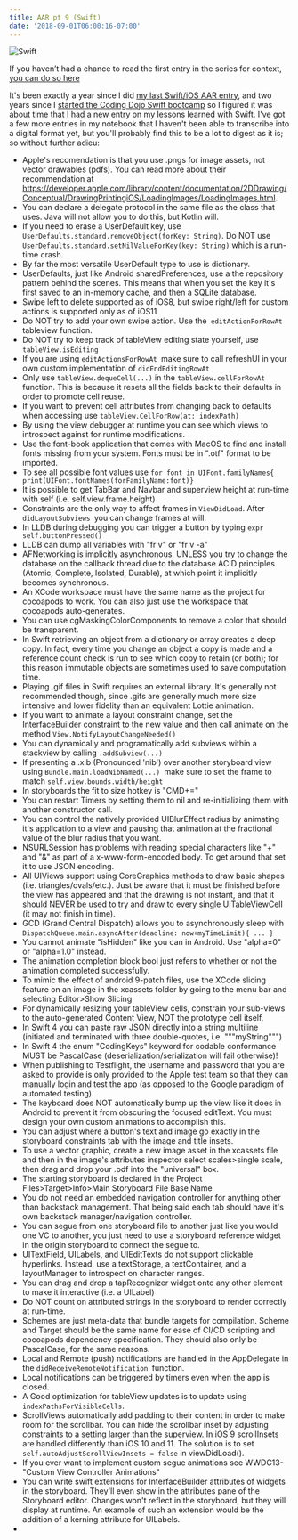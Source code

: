 ```yaml
---
title: AAR pt 9 (Swift)
date: '2018-09-01T06:00:16-07:00'
---
```

![Swift](/img/blog/swift.jpg)

If you haven’t had a chance to read the first entry in the series for context, <a href="/post/after-action-review-aar/">you can do so here</a>

It's been exactly a year since I did <a href="/post/aar-pt-4-swift-xcode/">my last Swift/iOS AAR entry</a>, and two years since I <a href="/post/day-1-ios-fundamentals/">started the Coding Dojo Swift bootcamp</a> so I figured it was about time that I had a new entry on my lessons learned with Swift.  I've got a few more entries in my notebook that I haven't been able to transcribe into a digital format yet, but you'll probably find this to be a lot to digest as it is; so without further adieu: 

* Apple's recomendation is that you use .pngs for image assets, not vector drawables (pdfs).  You can read more about their recommendation at <a href="https://developer.apple.com/library/content/documentation/2DDrawing/Conceptual/DrawingPrintingiOS/LoadingImages/LoadingImages.htm">https://developer.apple.com/library/content/documentation/2DDrawing/Conceptual/DrawingPrintingiOS/LoadingImages/LoadingImages.html</a>.
* You can declare a delegate protocol in the same file as the class that uses.  Java will not allow you to do this, but Kotlin will.
* If you need to erase a UserDefault key, use `UserDefaults.standard.removeObject(forKey: String)`. Do NOT use` UserDefaults.standard.setNilValueForKey(key: String)` which is a run-time crash.
* By far the most versatile UserDefault type to use is dictionary.
* UserDefaults, just like Android sharedPreferences, use a the repository pattern behind the scenes.  This means that when you set the key it's first saved to an in-memory cache, and then a SQLite database.
* Swipe left to delete supported as of iOS8, but swipe right/left for custom actions is supported only as of iOS11
* Do NOT try to add your own swipe action.  Use the` editActionForRowAt` tableview function.
* Do NOT try to keep track of tableView editing state yourself, use `tableView.isEditing`
* If you are using `editActionsForRowAt `make sure to call refreshUI in your own custom implementation of `didEndEditingRowAt`
* Only use `tableView.dequeCell(...)` in the `tableView.cellForRowAt `function. This is because it resets all the fields back to their defaults in order to promote cell reuse.
* If you want to prevent cell attributes from changing back to defaults when accessing use `tableView.CellForRow(at: indexPath)`
* By using the view debugger at runtime you can see which views to introspect against for runtime modifications.
* Use the font-book application that comes with MacOS to find and install fonts missing from your system.  Fonts must be in ".otf" format to be imported.
* To see all possible font values use `for font in UIFont.familyNames{ print(UIFont.fontNames(forFamilyName:font)}`
* It is possible to get TabBar and Navbar and superview height at run-time with self (i.e. self.view.frame.height)
* Constraints are the only way to affect frames in `ViewDidLoad`.  After `didLayoutSubviews `you can change frames at will.
* In LLDB during debugging you can trigger a button by typing `expr self.buttonPressed()`
* LLDB can dump all variables with "fr v" or "fr v -a"
* AFNetworking is implicitly asynchronous, UNLESS you try to change the database on the callback thread due to the database ACID principles (Atomic, Complete, Isolated, Durable), at which point it implicitly becomes synchronous.
* An XCode workspace must have the same name as the project for cocoapods to work.  You can also just use the workspace that cocoapods auto-generates.
* You can use cgMaskingColorComponents to remove a color that should be transparent.
* In Swift retrieving an object from a dictionary or array creates a deep copy.  In fact, every time you change an object a copy is made and a reference count check is run to see which copy to retain (or both); for this reason immutable objects are sometimes used to save computation time.
* Playing .gif files in Swift requires an external library.  It's generally not recommended though, since .gifs are generally much more size intensive and lower fidelity than an equivalent Lottie animation.
* If you want to animate a layout constraint change, set the InterfaceBuilder constraint to the new value and then call animate on the method `View.NotifyLayoutChangeNeeded()`
* You can dynamically and programatically add subviews within a stackview by calling `.addSubview(...)`
* If presenting a .xib (Pronounced 'nib') over another storyboard view using `Bundle.main.loadNibNamed(...) `make sure to set the frame to match `self.view.bounds.width/height`
* In storyboards the fit to size hotkey is "CMD+="
* You can restart Timers by setting them to nil and re-initializing them with another constructor call.
* You can control the natively provided UIBlurEffect radius by animating it's application to a view and pausing that animation at the fractional value of the blur radius that you want.
* NSURLSession has problems with reading special characters like "+" and "&" as part of a x-www-form-encoded body.  To get around that set it to use JSON encoding.
* All UIViews support using CoreGraphics methods to draw basic shapes (i.e. triangles/ovals/etc.).  Just be aware that it must be finished before the view has appeared and that the drawing is not instant, and that it should NEVER be used to try and draw to every single UITableViewCell (it may not finish in time).
* GCD (Grand Central Dispatch) allows you to asynchronously sleep with `DispatchQueue.main.asyncAfter(deadline: now+myTimeLimit){ ... }`
* You cannot animate "isHidden" like you can in Android. Use "alpha=0" or "alpha=1.0" instead.
* The animation completion block bool just refers to whether or not the animation completed successfully.
* To mimic the effect of android 9-patch files, use the XCode slicing feature on an image in the xcassets folder by going to the menu bar and selecting Editor>Show Slicing
* For dynamically resizing your tableView cells, constrain your sub-views to the auto-generated Content View, NOT the prototype cell itself.
* In Swift 4 you can paste raw JSON directly into a string multiline (initiated and terminated with three double-quotes, i.e. """myString""")
* In Swift 4 the enum "CodingKeys" keyword for codable conformance MUST be PascalCase (deserialization/serialization will fail otherwise)!
* When publishing to Testflight, the username and password that you are asked to provide is only provided to the Apple test team so that they can manually login and test the app (as opposed to the Google paradigm of automated testing).
* The keyboard does NOT automatically bump up the view like it does in Android  to prevent it from obscuring the focused editText.  You must design your own custom animations to accomplish this.
* You can adjust where a button's text and image go exactly in the storyboard constraints tab with the image and title insets.
* To use a vector graphic, create a new image asset in the xcassets file and then in the image's attributes inspector select scales>single scale, then drag and drop your .pdf into the "universal" box.
* The starting storyboard is declared in the Project Files>Target>Info>Main Storyboard File Base Name
* You do not need an embedded navigation controller for anything other than backstack management.  That being said each tab should have it's own backstack manager/navigation controller.
* You can segue from one storyboard file to another just like you would one VC to another, you just need to use a storyboard reference widget in the origin storyboard to connect the segue to.
* UITextField, UILabels, and UIEditTexts do not support clickable hyperlinks.  Instead, use a textStorage, a textContainer, and a layoutManager to introspect on character ranges. 
* You can drag and drop a tapRecognizer widget onto any other element to make it interactive (i.e. a UILabel)
* Do NOT count on attributed strings in the storyboard to render correctly at run-time.
* Schemes are just meta-data that bundle targets for compilation.  Scheme and Target should be the same name for ease of CI/CD scripting and cocoapods dependency specification.  They should also only be PascalCase, for the same reasons.
* Local and Remote (push) notifications are handled in the AppDelegate in the `didReceiveRemoteNotification `function.
* Local notifications can be triggered by timers even when the app is closed.
* A Good optimization for tableView updates is to update using `indexPathsForVisibleCells`.
* ScrollViews automatically add padding to their content in order to make room for the scrollbar.  You can hide the scrollbar inset by adjusting constraints to a setting larger than the superview. In iOS 9 scrollInsets are handled differently than iOS 10 and 11.  The solution is to set `self.autoAdjustScrollViewInsets = false` in viewDidLoad().
* If you ever want to implement custom segue animations see WWDC13-"Custom View Controller Animations"
* You can write swift extensions for InterfaceBuilder attributes of widgets in the storyboard.  They'll even show in the attributes pane of the Storyboard editor.  Changes won't reflect in the storyboard, but they will display at runtime.  An example of such an extension would be the addition of a kerning attribute for UILabels.
*
